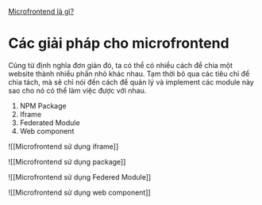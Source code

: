 [Microfrontend là gì?](/Source/Microfrontend%20là%20gì?.md)

# Các giải pháp cho microfrontend

Cũng từ định nghĩa đơn giản đó, ta có thể có nhiều cách để chia một website thành nhiều phần nhỏ khác nhau. Tạm thời bỏ qua các tiêu chỉ để chia tách, mà sẽ chỉ nói đến cách để quản lý và implement các module này sao cho nó có thể làm việc được với nhau.

1. NPM Package
2. Iframe
3. Federated Module
4. Web component

![[Microfrontend sử dụng iframe]]

![[Microfrontend sử dụng package]]

![[Microfrontend sử dụng Federed Module]]

![[Microfrontend sử dụng web component]]
